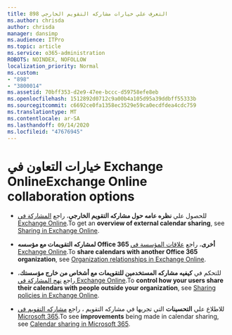 ```yaml
---
title: 898 التعرف علي خيارات مشاركه التقويم الخارجي
ms.author: chrisda
author: chrisda
manager: dansimp
ms.audience: ITPro
ms.topic: article
ms.service: o365-administration
ROBOTS: NOINDEX, NOFOLLOW
localization_priority: Normal
ms.custom:
- "898"
- "3800014"
ms.assetid: 70bff353-d2e9-47ee-bccc-d59758efe8eb
ms.openlocfilehash: 1512892d0712c9a00b4a105d95a39ddbff55333b
ms.sourcegitcommit: c6692ce0fa1358ec3529e59ca0ecdfdea4cdc759
ms.translationtype: MT
ms.contentlocale: ar-SA
ms.lasthandoff: 09/14/2020
ms.locfileid: "47676945"
---
```

# <a name="exchange-online-collaboration-options"></a><span data-ttu-id="1109f-102">خيارات التعاون في Exchange Online</span><span class="sxs-lookup"><span data-stu-id="1109f-102">Exchange Online collaboration options</span></span>

- <span data-ttu-id="1109f-103">للحصول علي **نظره عامه حول مشاركه التقويم الخارجي**، راجع [المشاركة في Exchange Online](https://technet.microsoft.com/library/jj916670%28v=exchg.150%29.aspx).</span><span class="sxs-lookup"><span data-stu-id="1109f-103">To get an **overview of external calendar sharing**, see [Sharing in Exchange Online](https://technet.microsoft.com/library/jj916670%28v=exchg.150%29.aspx).</span></span>

- <span data-ttu-id="1109f-104">**لمشاركه التقويمات مع مؤسسه Office 365 أخرى**، راجع [علاقات المؤسسة في Exchange Online](https://technet.microsoft.com/library/jj916658%28v=exchg.150%29.aspx).</span><span class="sxs-lookup"><span data-stu-id="1109f-104">To **share calendars with another Office 365 organization**, see [Organization relationships in Exchange Online](https://technet.microsoft.com/library/jj916658%28v=exchg.150%29.aspx).</span></span>

- <span data-ttu-id="1109f-105">للتحكم في **كيفيه مشاركه المستخدمين للتقويمات مع أشخاص من خارج مؤسستك**، راجع [نهج المشاركة في Exchange Online](https://technet.microsoft.com/library/jj916673%28v=exchg.150%29.aspx).</span><span class="sxs-lookup"><span data-stu-id="1109f-105">To **control how your users share their calendars with people outside your organization**, see [Sharing policies in Exchange Online](https://technet.microsoft.com/library/jj916673%28v=exchg.150%29.aspx).</span></span>

- <span data-ttu-id="1109f-106">للاطلاع علي **التحسينات** التي تجريها في مشاركه التقويم ، راجع [مشاركه التقويم في Microsoft 365](https://support.office.com/article/calendar-sharing-in-microsoft-365-b576ecc3-0945-4d75-85f1-5efafb8a37b4).</span><span class="sxs-lookup"><span data-stu-id="1109f-106">To see **improvements** being made in calendar sharing, see [Calendar sharing in Microsoft 365](https://support.office.com/article/calendar-sharing-in-microsoft-365-b576ecc3-0945-4d75-85f1-5efafb8a37b4).</span></span>
